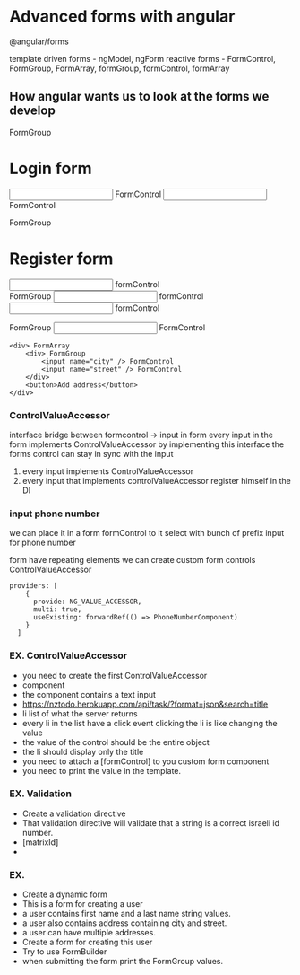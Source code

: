 # Advanced forms with angular

@angular/forms

template driven forms - ngModel, ngForm
reactive forms - FormControl, FormGroup, FormArray, formGroup, formControl, formArray

## How angular wants us to look at the forms we develop


<form> FormGroup
    <h1>Login form</h1>
    <input name="username" /> FormControl
    <input name="password" /> FormControl
</form>

<form> FormGroup
    <h1>Register form</h1>
    <input name="email" /> formControl
    <div> FormGroup
        <input name="password" /> formControl
        <input name="repeat-password" /> formControl
    </div>    
</form>

<form> FormGroup
    <input name="fullName"> FormControl

    <div> FormArray
        <div> FormGroup
            <input name="city" /> FormControl
            <input name="street" /> FormControl
        </div>
        <button>Add address</button>
    </div>
</form>

### ControlValueAccessor

interface
bridge between formcontrol -> input in form
every input in the form implements ControlValueAccessor
by implementing this interface the forms control can stay in sync with the input

1. every input implements ControlValueAccessor
2. every input that implements controlValueAccessor register himself in the DI

### input phone number

we can place it in a form
formControl to it
select with bunch of prefix
input for phone number

form have repeating elements
we can create custom form controls
ControlValueAccessor
```
providers: [
    {
      provide: NG_VALUE_ACCESSOR,
      multi: true,
      useExisting: forwardRef(() => PhoneNumberComponent)
    }
  ]
```

### EX. ControlValueAccessor

- you need to create the first ControlValueAccessor
- component
- the component contains a text input
- https://nztodo.herokuapp.com/api/task/?format=json&search=title
- li list of what the server returns
- every li in the list have a click event clicking the li is like changing the value
- the value of the control should be the entire object
- the li should display only the title
- you need to attach a [formControl] to you custom form component
- you need to print the value in the template.

### EX. Validation

- Create a validation directive
- That validation directive will validate that a string is a correct israeli id number.
- [matrixId]
- 

### EX.

- Create a dynamic form
- This is a form for creating a user
- a user contains first name and a last name string values. 
- a user also contains address containing city and street. 
- a user can have multiple addresses.
- Create a form for creating this user
- Try to use FormBuilder
- when submitting the form print the FormGroup values.

